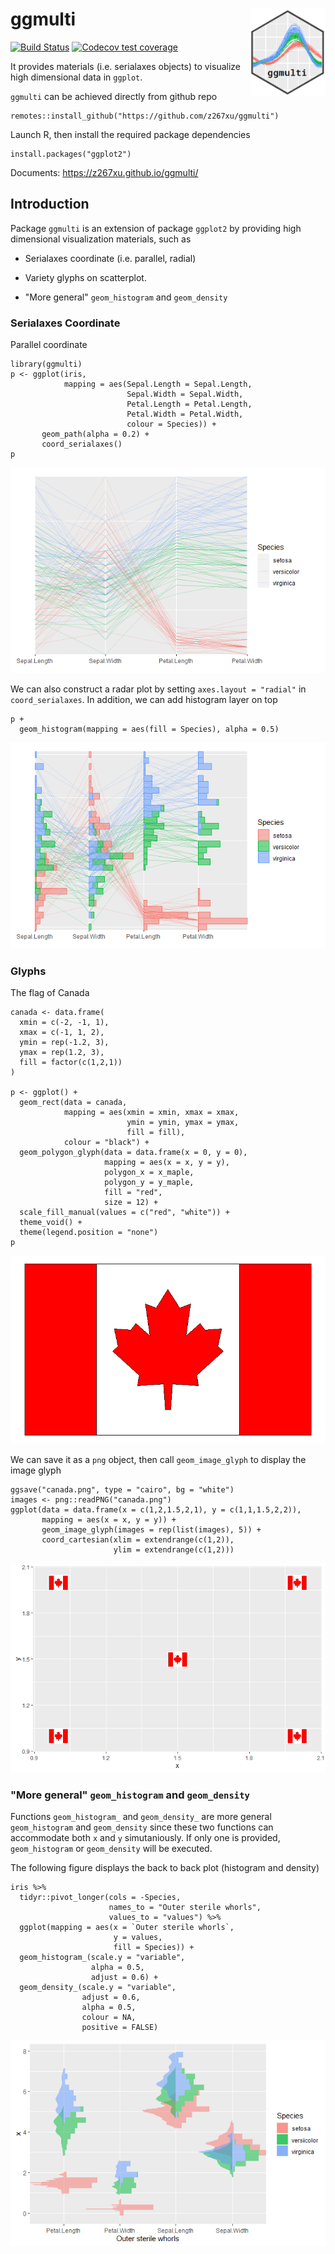 # ggmulti  <img src="man/figures/logo.png" align="right" width="120" />

[![Build Status](https://travis-ci.com/z267xu/ggmulti.svg?branch=master)](https://travis-ci.com/z267xu/ggmulti)
[![Codecov test coverage](https://codecov.io/gh/z267xu/ggmulti/branch/master/graph/badge.svg)](https://codecov.io/gh/z267xu/ggmulti?branch=master)

It provides materials (i.e. serialaxes objects) to visualize high dimensional data in `ggplot`.

`ggmulti` can be achieved directly from github repo

```
remotes::install_github("https://github.com/z267xu/ggmulti")
```

Launch R, then install the required package dependencies

```
install.packages("ggplot2")
```

Documents: https://z267xu.github.io/ggmulti/

## Introduction

Package `ggmulti` is an extension of package `ggplot2` by providing high dimensional visualization materials, such as

* Serialaxes coordinate (i.e. parallel, radial)

* Variety glyphs on scatterplot. 

* "More general" `geom_histogram` and `geom_density`

### Serialaxes Coordinate

Parallel coordinate

```
library(ggmulti)
p <- ggplot(iris, 
            mapping = aes(Sepal.Length = Sepal.Length,
                          Sepal.Width = Sepal.Width,
                          Petal.Length = Petal.Length,
                          Petal.Width = Petal.Width,
                          colour = Species)) +
       geom_path(alpha = 0.2) +
       coord_serialaxes()
p
```

![](man/figures/parallel.png)

We can also construct a radar plot by setting `axes.layout = "radial"` in `coord_serialaxes`. In addition, we can add histogram layer on top

```
p + 
  geom_histogram(mapping = aes(fill = Species), alpha = 0.5)
```

![](man/figures/parallel_hist.png)

### Glyphs

The flag of Canada

```{r}
canada <- data.frame(
  xmin = c(-2, -1, 1),
  xmax = c(-1, 1, 2),
  ymin = rep(-1.2, 3),
  ymax = rep(1.2, 3),
  fill = factor(c(1,2,1))
)

p <- ggplot() + 
  geom_rect(data = canada, 
            mapping = aes(xmin = xmin, xmax = xmax, 
                          ymin = ymin, ymax = ymax,
                          fill = fill),
            colour = "black") + 
  geom_polygon_glyph(data = data.frame(x = 0, y = 0), 
                     mapping = aes(x = x, y = y),
                     polygon_x = x_maple,
                     polygon_y = y_maple, 
                     fill = "red",
                     size = 12) + 
  scale_fill_manual(values = c("red", "white")) + 
  theme_void() + 
  theme(legend.position = "none")
p
```

![](man/figures/canada.png)

We can save it as a `png` object, then call `geom_image_glyph` to display the image glyph

```
ggsave("canada.png", type = "cairo", bg = "white")
images <- png::readPNG("canada.png")
ggplot(data = data.frame(x = c(1,2,1.5,2,1), y = c(1,1,1.5,2,2)),
       mapping = aes(x = x, y = y)) +
       geom_image_glyph(images = rep(list(images), 5)) + 
       coord_cartesian(xlim = extendrange(c(1,2)),
                       ylim = extendrange(c(1,2)))
```

![](man/figures/canada5.png)

### "More general" `geom_histogram` and `geom_density`

Functions `geom_histogram_` and `geom_density_` are more general `geom_histogram` and `geom_density` since these two functions can accommodate both `x` and `y` simutaniously. If only one is provided, `geom_histogram` or `geom_density` will be executed.

The following figure displays the back to back plot (histogram and density)

```
iris %>%
  tidyr::pivot_longer(cols = -Species,
                      names_to = "Outer sterile whorls",
                      values_to = "values") %>%
  ggplot(mapping = aes(x = `Outer sterile whorls`,
                       y = values, 
                       fill = Species)) +
  geom_histogram_(scale.y = "variable",
                  alpha = 0.5,
                  adjust = 0.6) + 
  geom_density_(scale.y = "variable",
                adjust = 0.6,
                alpha = 0.5,
                colour = NA,
                positive = FALSE)
```

![](man/figures/hist_density.png)
